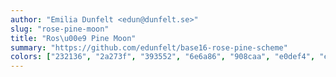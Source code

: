 ```yaml
---
author: "Emilia Dunfelt <edun@dunfelt.se>"
slug: "rose-pine-moon"
title: "Ros\u00e9 Pine Moon"
summary: "https://github.com/edunfelt/base16-rose-pine-scheme"
colors: ["232136", "2a273f", "393552", "6e6a86", "908caa", "e0def4", "e0def4", "56526e", "eb6f92", "f6c177", "ea9a97", "3e8fb0", "9ccfd8", "c4a7e7", "f6c177", "56526e"]
---
```

